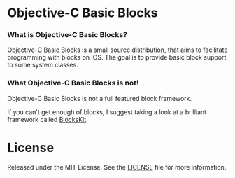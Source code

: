 Objective-C Basic Blocks
========================

### What is Objective-C Basic Blocks?
Objective-C Basic Blocks is a small source distribution, that aims to facilitate programming with blocks on iOS.
The goal is to provide basic block support to some system classes.

### What Objective-C Basic Blocks is not!
Objective-C Basic Blocks is not a full featured block framework.

If you can't get enough of blocks, I suggest taking a look at a brilliant framework called
[BlocksKit](http://pandamonia.github.com/BlocksKit)


# License

Released under the MIT License. See the
[LICENSE](https://github.com/cvknage/ObjectiveC-Basic-Blocks/blob/master/LICENSE)
file for more information.